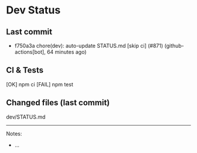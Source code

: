 # Dev Status

## Last commit
- f750a3a chore(dev): auto-update STATUS.md [skip ci] (#871) (github-actions[bot], 64 minutes ago)
## CI & Tests
[OK] npm ci
[FAIL] npm test

## Changed files (last commit)
dev/STATUS.md

---
Notes:
- ...
